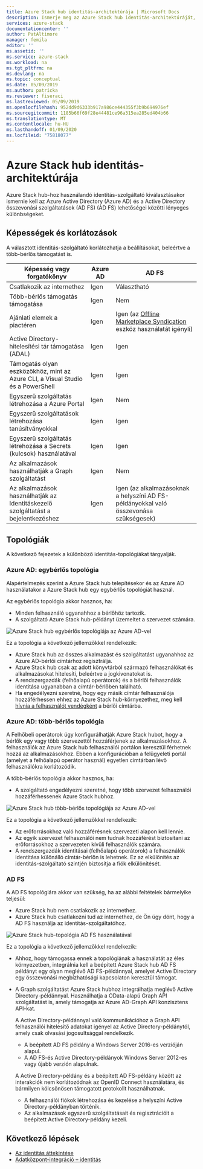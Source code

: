 ```yaml
---
title: Azure Stack hub identitás-architektúrája | Microsoft Docs
description: Ismerje meg az Azure Stack hub identitás-architektúráját, valamint az Azure AD és a AD FS közötti különbségeket.
services: azure-stack
documentationcenter: ''
author: PatAltimore
manager: femila
editor: ''
ms.assetid: ''
ms.service: azure-stack
ms.workload: na
ms.tgt_pltfrm: na
ms.devlang: na
ms.topic: conceptual
ms.date: 05/09/2019
ms.author: patricka
ms.reviewer: fiseraci
ms.lastreviewed: 05/09/2019
ms.openlocfilehash: 952dd9d6333b917a986ce444355f3b9b694976ef
ms.sourcegitcommit: 1185b66f69f28e44481ce96a315ea285ed404b66
ms.translationtype: MT
ms.contentlocale: hu-HU
ms.lasthandoff: 01/09/2020
ms.locfileid: "75818077"
---
```

# <a name="identity-architecture-for-azure-stack-hub"></a>Azure Stack hub identitás-architektúrája

Azure Stack hub-hoz használandó identitás-szolgáltató kiválasztásakor ismernie kell az Azure Active Directory (Azure AD) és a Active Directory összevonási szolgáltatások (AD FS) (AD FS) lehetőségei közötti lényeges különbségeket.

## <a name="capabilities-and-limitations"></a>Képességek és korlátozások

A választott identitás-szolgáltató korlátozhatja a beállításokat, beleértve a több-bérlős támogatást is.

|Képesség vagy forgatókönyv        |Azure AD  |AD FS  |
|------------------------------|----------|-------|
|Csatlakozik az internethez     |Igen       |Választható|
|Több-bérlős támogatás támogatása     |Igen       |Nem      |
|Ajánlati elemek a piactéren |Igen       |Igen (az [Offline Marketplace Syndication](azure-stack-download-azure-marketplace-item.md#disconnected-or-a-partially-connected-scenario) eszköz használatát igényli)|
|Active Directory-hitelesítési tár támogatása (ADAL) |Igen |Igen|
|Támogatás olyan eszközökhöz, mint az Azure CLI, a Visual Studio és a PowerShell  |Igen |Igen|
|Egyszerű szolgáltatás létrehozása a Azure Portal     |Igen |Nem|
|Egyszerű szolgáltatások létrehozása tanúsítványokkal      |Igen |Igen|
|Egyszerű szolgáltatás létrehozása a Secrets (kulcsok) használatával    |Igen |Igen|
|Az alkalmazások használhatják a Graph szolgáltatást           |Igen |Nem|
|Az alkalmazások használhatják az Identitáskezelő szolgáltatást a bejelentkezéshez |Igen |Igen (az alkalmazásoknak a helyszíni AD FS-példányokkal való összevonása szükségesek) |

## <a name="topologies"></a>Topológiák

A következő fejezetek a különböző identitás-topológiákat tárgyalják.

### <a name="azure-ad-single-tenant-topology"></a>Azure AD: egybérlős topológia

Alapértelmezés szerint a Azure Stack hub telepítésekor és az Azure AD használatakor a Azure Stack hub egy egybérlős topológiát használ.

Az egybérlős topológia akkor hasznos, ha:
- Minden felhasználó ugyanahhoz a bérlőhöz tartozik.
- A szolgáltató Azure Stack hub-példányt üzemeltet a szervezet számára.

![Azure Stack hub egybérlős topológiája az Azure AD-vel](media/azure-stack-identity-architecture/single-tenant.png)

Ez a topológia a következő jellemzőkkel rendelkezik:

- Azure Stack hub az összes alkalmazást és szolgáltatást ugyanahhoz az Azure AD-bérlői címtárhoz regisztrálja.
- Azure Stack hub csak az adott könyvtárból származó felhasználókat és alkalmazásokat hitelesíti, beleértve a jogkivonatokat is.
- A rendszergazdák (felhőalapú operátorok) és a bérlői felhasználók identitása ugyanabban a címtár-bérlőben található.
- Ha engedélyezni szeretné, hogy egy másik címtár felhasználója hozzáférhessen ehhez az Azure Stack hub-környezethez, meg kell [hívnia a felhasználót vendégként](azure-stack-identity-overview.md#guest-users) a bérlői címtárba.

### <a name="azure-ad-multi-tenant-topology"></a>Azure AD: több-bérlős topológia

A Felhőbeli operátorok úgy konfigurálhatják Azure Stack hubot, hogy a bérlők egy vagy több szervezettől hozzáférjenek az alkalmazásokhoz. A felhasználók az Azure Stack hub felhasználói portálon keresztül férhetnek hozzá az alkalmazásokhoz. Ebben a konfigurációban a felügyeleti portál (amelyet a felhőalapú operátor használ) egyetlen címtárban lévő felhasználókra korlátozódik.

A több-bérlős topológia akkor hasznos, ha:

- A szolgáltató engedélyezni szeretné, hogy több szervezet felhasználói hozzáférhessenek Azure Stack hubhoz.

![Azure Stack hub több-bérlős topológiája az Azure AD-vel](media/azure-stack-identity-architecture/multi-tenant.png)

Ez a topológia a következő jellemzőkkel rendelkezik:

- Az erőforrásokhoz való hozzáférésnek szervezeti alapon kell lennie.
- Az egyik szervezet felhasználói nem tudnak hozzáférést biztosítani az erőforrásokhoz a szervezeten kívüli felhasználók számára.
- A rendszergazdák identitásai (felhőalapú operátorok) a felhasználók identitása különálló címtár-bérlőn is lehetnek. Ez az elkülönítés az identitás-szolgáltató szintjén biztosítja a fiók elkülönítését.
 
### <a name="ad-fs"></a>AD FS

A AD FS topológiára akkor van szükség, ha az alábbi feltételek bármelyike teljesül:

- Azure Stack hub nem csatlakozik az internethez.
- Azure Stack hub csatlakozni tud az internethez, de Ön úgy dönt, hogy a AD FS használja az identitás-szolgáltatóhoz.
  
![Azure Stack hub-topológia AD FS használatával](media/azure-stack-identity-architecture/adfs.png)

Ez a topológia a következő jellemzőkkel rendelkezik:

- Ahhoz, hogy támogassa ennek a topológiának a használatát az éles környezetben, integrálnia kell a beépített Azure Stack hub AD FS példányt egy olyan meglévő AD FS-példánnyal, amelyet Active Directory egy összevonási megbízhatósági kapcsolaton keresztül támogat.
- A Graph szolgáltatást Azure Stack hubhoz integrálhatja meglévő Active Directory-példánnyal. Használhatja a OData-alapú Graph API szolgáltatást is, amely támogatja az Azure AD-Graph API konzisztens API-kat.

  A Active Directory-példánnyal való kommunikációhoz a Graph API felhasználói hitelesítő adatokat igényel az Active Directory-példánytól, amely csak olvasási jogosultsággal rendelkezik.
  - A beépített AD FS példány a Windows Server 2016-es verzióján alapul.
  - A AD FS-és Active Directory-példányok Windows Server 2012-es vagy újabb verzión alapulnak.
  
  A Active Directory-példány és a beépített AD FS-példány között az interakciók nem korlátozódnak az OpenID Connect használatára, és bármilyen kölcsönösen támogatott protokollt használhatnak.
  - A felhasználói fiókok létrehozása és kezelése a helyszíni Active Directory-példányban történik.
  - Az alkalmazások egyszerű szolgáltatásait és regisztrációit a beépített Active Directory-példány kezeli.

## <a name="next-steps"></a>Következő lépések

- [Az identitás áttekintése](azure-stack-identity-overview.md)
- [Adatközpont-integráció – identitás](azure-stack-integrate-identity.md)
